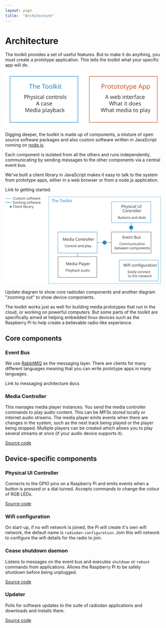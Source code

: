 ```yaml
---
layout: page
title:  "Architecture"
---
```


Architecture
===

The toolkit provides a set of useful features. But to make it do anything, you must create a prototype application. This tells the toolkit what your specific app will do.

<img src="assets/toolkit-prototype-diagram.svg">

Digging deeper, the toolkit is made up of components, a mixture of open source software packages and also custom software written in JavaScript running on [node.js](http://nodejs.org/).

Each component is isolated from all the others and runs independently, communicating by sending messages to the other components via a central event bus.

We've built a client library in JavaScript makes it easy to talk to the system from prototype apps, either in a web browser or from a node.js application.

<p class="todo">Link to getting started.</p>

<img src="assets/what-is-radiodan-toolkit-diagram.svg">
<p class="todo">Update diagram to show core radiodan components and another diagram "zooming out" to show device components.</p>


The toolkit works just as well for building media prototypes that run in the cloud, or working on powerful computers. But some parts of the toolkit are specifically aimed at helping embedded linux devices such as the Raspberry Pi to help create a believable radio-like experience.

Core components
---

### Event Bus

We use [RabbitMQ](https://www.rabbitmq.com/) as the messaging layer. There are clients for many different languages meaning that you can write prototype apps in many languages.

<p class="todo">Link to messaging architecture docs</p>

### Media Controller

This  manages media player instances. You send the media controller commands to play audio content. This can be MP3s stored locally or internet audio streams. The media player emits events when there are changes in the system, such as the next track being played or the player being stopped. Multiple players can be created which allows you to play several streams at once (if your audio device supports it).

[Source code](https://github.com/radiodan/radiodan.js)

Device-specific components
---

### Physical UI Controller

Connects to the GPIO pins on a Raspberry Pi and emits events when a button is pressed or a dial turned. Accepts commands to change the colour of RGB LEDs.

[Source code](https://github.com/radiodan/physical-ui)

### Wifi configuration

On start-up, if no wifi network is joined, the Pi will create it's own wifi network, the default name is `radiodan-configuration`. Join this wifi network to configure the wifi details for the radio to join.

### Cease shutdown daemon

Listens to messages on the event bus and executes `shutdown` or `reboot` commands from applications. Allows the Raspberry Pi to be safely shutdown before being unplugged.

[Source code](https://github.com/radiodan/cease)

### Updater

Polls for software updates to the suite of radiodan applications and downloads and installs them.

[Source code](https://github.com/radiodan/updater)


